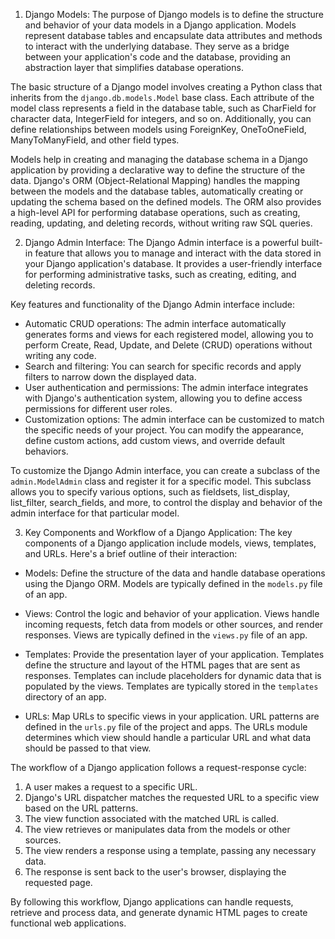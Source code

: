 1. Django Models:
The purpose of Django models is to define the structure and behavior of your data models in a Django application. Models represent database tables and encapsulate data attributes and methods to interact with the underlying database. They serve as a bridge between your application's code and the database, providing an abstraction layer that simplifies database operations.

The basic structure of a Django model involves creating a Python class that inherits from the `django.db.models.Model` base class. Each attribute of the model class represents a field in the database table, such as CharField for character data, IntegerField for integers, and so on. Additionally, you can define relationships between models using ForeignKey, OneToOneField, ManyToManyField, and other field types.

Models help in creating and managing the database schema in a Django application by providing a declarative way to define the structure of the data. Django's ORM (Object-Relational Mapping) handles the mapping between the models and the database tables, automatically creating or updating the schema based on the defined models. The ORM also provides a high-level API for performing database operations, such as creating, reading, updating, and deleting records, without writing raw SQL queries.

2. Django Admin Interface:
The Django Admin interface is a powerful built-in feature that allows you to manage and interact with the data stored in your Django application's database. It provides a user-friendly interface for performing administrative tasks, such as creating, editing, and deleting records.

Key features and functionality of the Django Admin interface include:

- Automatic CRUD operations: The admin interface automatically generates forms and views for each registered model, allowing you to perform Create, Read, Update, and Delete (CRUD) operations without writing any code.
- Search and filtering: You can search for specific records and apply filters to narrow down the displayed data.
- User authentication and permissions: The admin interface integrates with Django's authentication system, allowing you to define access permissions for different user roles.
- Customization options: The admin interface can be customized to match the specific needs of your project. You can modify the appearance, define custom actions, add custom views, and override default behaviors.

To customize the Django Admin interface, you can create a subclass of the `admin.ModelAdmin` class and register it for a specific model. This subclass allows you to specify various options, such as fieldsets, list_display, list_filter, search_fields, and more, to control the display and behavior of the admin interface for that particular model.

3. Key Components and Workflow of a Django Application:
The key components of a Django application include models, views, templates, and URLs. Here's a brief outline of their interaction:

- Models: Define the structure of the data and handle database operations using the Django ORM. Models are typically defined in the `models.py` file of an app.

- Views: Control the logic and behavior of your application. Views handle incoming requests, fetch data from models or other sources, and render responses. Views are typically defined in the `views.py` file of an app.

- Templates: Provide the presentation layer of your application. Templates define the structure and layout of the HTML pages that are sent as responses. Templates can include placeholders for dynamic data that is populated by the views. Templates are typically stored in the `templates` directory of an app.

- URLs: Map URLs to specific views in your application. URL patterns are defined in the `urls.py` file of the project and apps. The URLs module determines which view should handle a particular URL and what data should be passed to that view.

The workflow of a Django application follows a request-response cycle:
1. A user makes a request to a specific URL.
2. Django's URL dispatcher matches the requested URL to a specific view based on the URL patterns.
3. The view function associated with the matched URL is called.
4. The view retrieves or manipulates data from the models or other sources.
5. The view renders a response using a template, passing any necessary data.
6. The response is sent back to the user's browser, displaying the requested page.

By following this workflow, Django applications can handle requests, retrieve and process data, and generate dynamic HTML pages to create functional web applications.
